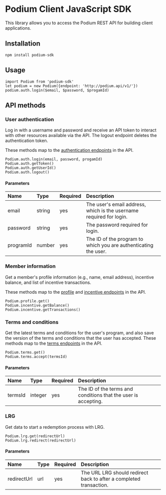 # Podium Client JavaScript SDK

This library allows you to access the Podium REST API for building client applications. 

## Installation
```
npm install podium-sdk
```

## Usage
```
import Podium from 'podium-sdk'
let podium = new Podium({endpoint: 'http://podium.api/v1/'})
podium.auth.login($email, $password, $progamId)
``` 
 
## API methods

 ### User authentication
 Log in with a username and password and receive an API token to interact with other resources available via the API. The logout endpoint deletes the authentication token. 

These methods map to the [authentication endpoints](https://developers.podiumrewards.com/api_docs/Member/Authentication) in the API. 

```
Podium.auth.login(email, password, progamId)
Podium.auth.getToken()
Podium.auth.getUserId()
Podium.auth.logout()
```
 
 #### Parameters

| Name  | Type | Required | Description |
| :------------- | :------------- | :------------- | :------------- |
| email  | string  | yes | The user's email address, which is the username required for login. |
| password  | string  | yes | The password required for login. |
| programId  | number | yes | The ID of the program to which you are authenticating the user. |


 ### Member information
 Get a member's profile information (e.g., name, email address), incentive balance, and list of incentive transactions. 
 
These methods map to the [profile](https://developers.podiumrewards.com/api_docs/Member/Profile) and [incentive endpoints](https://developers.podiumrewards.com/api_docs/Member/Incentive%20Transactions) in the API. 
 
 ```
Podium.profile.get()
Podium.incentive.getBalance()
Podium.incentive.getTransactions()
```

 ### Terms and conditions
 Get the latest terms and conditions for the user's program, and also save the version of the terms and conditions that the user has accepted. These methods map to the [terms endpoints](https://developers.podiumrewards.com/api_docs/Member/Terms%20and%20Conditions#!) in the API.  
```
Podium.terms.get()
Podium.terms.accept(termsId)
```
 
 #### Parameters

| Name  | Type | Required | Description |
| :------------- | :------------- | :------------- | :------------- |
| termsId  | integer  | yes |  The ID of the terms and conditions that the user is accepting.  |



 ### LRG
 Get data to start a redemption process with LRG.
```
Podium.lrg.get(redirectUrl)
Podium.lrg.redirect(redirectUrl)
```
 
 #### Parameters

| Name  | Type | Required | Description |
| :------------- | :------------- | :------------- | :------------- |
| redirectUrl  | url  | yes |  The URL LRG should redirect back to after a completed transaction.  |



